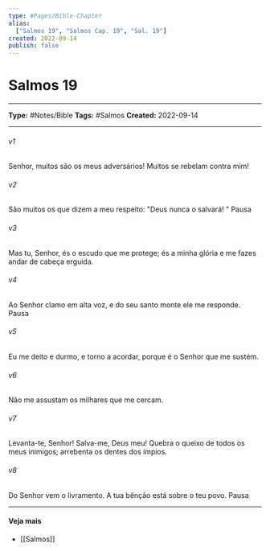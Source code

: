 ```yaml
---
type: #Pages/Bible-Chapter
alias:
  ["Salmos 19", "Salmos Cap. 19", "Sal. 19"]
created: 2022-09-14
publish: false
---
```


# Salmos 19

---

**Type:** #Notes/Bible
**Tags:** #Salmos
**Created:** 2022-09-14

---

###### v1
Senhor, muitos são os meus adversários! Muitos se rebelam contra mim!
###### v2
São muitos os que dizem a meu respeito: "Deus nunca o salvará! " Pausa
###### v3
Mas tu, Senhor, és o escudo que me protege; és a minha glória e me fazes andar de cabeça erguida.
###### v4
Ao Senhor clamo em alta voz, e do seu santo monte ele me responde. Pausa
###### v5
Eu me deito e durmo, e torno a acordar, porque é o Senhor que me sustém.
###### v6
Não me assustam os milhares que me cercam.
###### v7
Levanta-te, Senhor! Salva-me, Deus meu! Quebra o queixo de todos os meus inimigos; arrebenta os dentes dos ímpios.
###### v8
Do Senhor vem o livramento. A tua bênção está sobre o teu povo. Pausa


---

#### Veja mais

- [[Salmos]]
